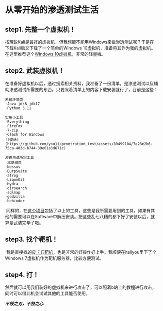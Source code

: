 # 从零开始的渗透测试生活

## step1. 先整一个虚拟机！

​	按理说Kali是最好的虚拟机，但我想能不能用Windows来做渗透测试呢？于是在下载Kali后又下载了一个简单的Windows 10虚拟机，准备将其作为我的虚拟机。在这里推荐这个[Windows 10虚拟机](https://github.com/makoto56/penetration-suite-toolkit/releases/tag/v4.0 "标题")，非常的轻量嗷。

## step2. 武装虚拟机！

​	在准备好虚拟机以后，通过搜索相关资料，我准备了一份清单，是渗透测试以及辅助渗透测试所需要的东西，只要照着清单上的内容下载安装就行了，目前是这些：

```
系统环境类
·Java jdk8 jdk17
·Python 3.11

实用小工具
·Everything
·FireFox
·7-zip
·Clash for Windows
![壁纸](https://github.com/you1i/penetration_test/assets/80499104/7e23e2b6-75ca-483d-b744-39e01a3d671c)

渗透测试所需工具
·本草纲目
·Nessus
·BurpSuite
·afrog
·LiqunKit
·Hydra
·dirsearch
·sqlmap
·godzilla
·behinder
```

​	同样的，在[这个项目](https://github.com/makoto56/penetration-suite-toolkit/releases/tag/v4.0 "标题")包括了以上的工具，这些是我所需要用到的工具，如果有其他的需要可以在Software中解压安装。把这些乱七八糟的都下好了安装以后，就算是武装完毕了嗷。

## step3. 找个靶机！

​	我是直接找的[皮卡丘靶机](https://github.com/zhuifengshaonianhanlu/pikachu)，也是非常的好操作好上手。我顺便在itellyou里下了个Windows 7虚拟机作为靶机服务器，比较方便测试。

## step4. 打！

​	然后就可以用我们装好的虚拟机来进行攻击了，可以照着b站上的教程进行攻击，同时可以借此机会试试其他的工具能否使用。


***不毁之刃，不挠之心***

